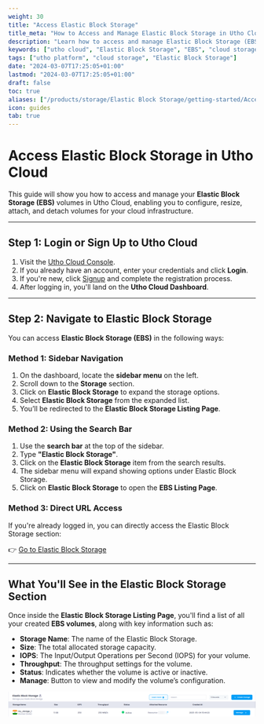 ```yaml
---
weight: 30
title: "Access Elastic Block Storage"
title_meta: "How to Access and Manage Elastic Block Storage in Utho Cloud"
description: "Learn how to access and manage Elastic Block Storage (EBS) in Utho Cloud to efficiently store and manage your data."
keywords: ["utho cloud", "Elastic Block Storage", "EBS", "cloud storage"]
tags: ["utho platform", "cloud storage", "Elastic Block Storage"]
date: "2024-03-07T17:25:05+01:00"
lastmod: "2024-03-07T17:25:05+01:00"
draft: false
toc: true
aliases: ["/products/storage/Elastic Block Storage/getting-started/Access Elastic Block Storage"]
icon: guides
tab: true
---
```


# **Access Elastic Block Storage in Utho Cloud**

This guide will show you how to access and manage your **Elastic Block Storage (EBS)** volumes in Utho Cloud, enabling you to configure, resize, attach, and detach volumes for your cloud infrastructure.

---

## **Step 1: Login or Sign Up to Utho Cloud**

1. Visit the [Utho Cloud Console](https://console.utho.com/login).
2. If you already have an account, enter your credentials and click **Login**.
3. If you're new, click [Signup](https://console.utho.com/signup) and complete the registration process.
4. After logging in, you'll land on the **Utho Cloud Dashboard**.

---

## **Step 2: Navigate to Elastic Block Storage**

You can access **Elastic Block Storage (EBS)** in the following ways:

### **Method 1: Sidebar Navigation**

1. On the dashboard, locate the **sidebar menu** on the left.
2. Scroll down to the **Storage** section.
3. Click on **Elastic Block Storage** to expand the storage options.
4. Select **Elastic Block Storage** from the expanded list.
5. You’ll be redirected to the **Elastic Block Storage Listing Page**.

### **Method 2: Using the Search Bar**

1. Use the **search bar** at the top of the sidebar.
2. Type **"Elastic Block Storage"**.
3. Click on the **Elastic Block Storage** item from the search results.
4. The sidebar menu will expand showing options under Elastic Block Storage.
5. Click on **Elastic Block Storage** to open the **EBS Listing Page**.

### **Method 3: Direct URL Access**

If you're already logged in, you can directly access the Elastic Block Storage section:

👉 [Go to Elastic Block Storage](https://console.utho.com/ebs)

---

## **What You'll See in the Elastic Block Storage Section**

Once inside the **Elastic Block Storage Listing Page**, you'll find a list of all your created **EBS volumes**, along with key information such as:

- **Storage Name**: The name of the Elastic Block Storage.
- **Size**: The total allocated storage capacity.
- **IOPS**: The Input/Output Operations per Second (IOPS) for your volume.
- **Throughput**: The throughput settings for the volume.
- **Status**: Indicates whether the volume is active or inactive.
- **Manage**: Button to view and modify the volume’s configuration.

![alt text](image.png)
